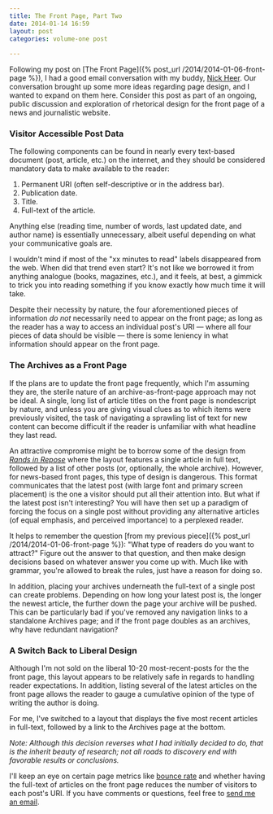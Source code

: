 ```yaml
---
title: The Front Page, Part Two
date: 2014-01-14 16:59
layout: post
categories: volume-one post
  
---
```



Following my post on [The Front Page]({% post_url /2014/2014-01-06-front-page %}), I had a good email conversation with my buddy, [Nick Heer](http://pxlnv.com). Our conversation brought up some more ideas regarding page design, and I wanted to expand on them here. Consider this post as part of an ongoing, public discussion and exploration of rhetorical design for the front page of a news and journalistic website.

### Visitor Accessible Post Data
The following components can be found in nearly every text-based document (post, article, etc.) on the internet, and they should be considered mandatory data to make available to the reader: 

1. Permanent URI (often self-descriptive or in the address bar).
2. Publication date. 
3. Title.
4. Full-text of the article. 

Anything else (reading time, number of words, last updated date, and author name) is essentially unnecessary, albeit useful depending on what your communicative goals are. 

<aside>I wouldn't mind if most of the "xx minutes to read" labels disappeared from the web. When did that trend even start? It's not like we borrowed it from anything analogue (books, magazines, etc.), and it feels, at best, a gimmick to trick you into reading something if you know exactly how much time it will take. </aside>

Despite their necessity by nature, the four aforementioned pieces of information _do not_ necessarily need to appear on the front page; as long as the reader has a way to access an individual post's URI &mdash; where all four pieces of data should be visible &mdash; there is some leniency in what information should appear on the front page. 

### The Archives as a Front Page
If the plans are to update the front page frequently, which I'm assuming they are, the sterile nature of an archive-as-front-page approach may not be ideal. A single, long list of article titles on the front page is nondescript by nature, and unless you are giving visual clues as to which items were previously visited, the task of navigating a sprawling list of text for new content can become difficult if the reader is unfamiliar with what headline they last read.  

An attractive compromise might be to borrow some of the design from [_Rands in Repose_](http://randsinrepose.com) where the layout features a single article in full text, followed by a list of other posts (or, optionally, the whole archive). However, for news-based front pages, this type of design is dangerous. This format communicates that the latest post (with large font and primary screen placement) is the one a visitor should put all their attention into. But what if the latest post isn't interesting? You will have then set up a paradigm of forcing the focus on a single post without providing any alternative articles (of equal emphasis, and perceived importance) to a perplexed reader. 

<aside>It helps to remember the question [from my previous piece]({% post_url /2014/2014-01-06-front-page %}): "What type of readers do you want to attract?" Figure out the answer to that question, and then make design decisions based on whatever answer you come up with. Much like with grammar, you're allowed to break the rules, just have a reason for doing so.</aside>

In addition, placing your archives underneath the full-text of a single post can create problems. Depending on how long your latest post is, the longer the newest article, the further down the page your archive will be pushed. This can be particularly bad if you've removed any navigation links to a standalone Archives page; and if the front page doubles as an archives, why have redundant navigation?

### A Switch Back to Liberal Design
Although I'm not sold on the liberal 10-20 most-recent-posts for the the front page, this layout appears to be relatively safe in regards to handling reader expectations. In addition, listing several of the latest articles on the front page allows the reader to gauge a cumulative opinion of the type of writing the author is doing.

For me, I've switched to a layout that displays the five most recent articles in full-text, followed by a link to the Archives page at the bottom. 

_Note: Although this decision reverses what I had initially decided to do, that is the inherit beauty of research; not all roads to discovery end with favorable results or conclusions._


I'll keep an eye on certain page metrics like [bounce rate](http://en.wikipedia.org/wiki/Bounce_rate) and whether having the full-text of articles on the front page reduces the number of visitors to each post's URI. If you have comments or questions, feel free to [send me an email](/colophon). 
